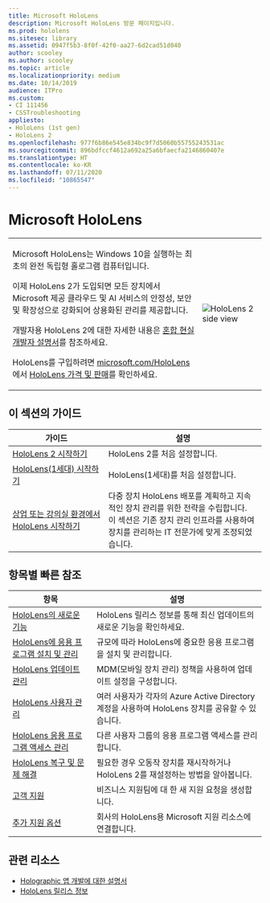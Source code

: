 ```yaml
---
title: Microsoft HoloLens
description: Microsoft HoloLens 방문 페이지입니다.
ms.prod: hololens
ms.sitesec: library
ms.assetid: 0947f5b3-8f0f-42f0-aa27-6d2cad51d040
author: scooley
ms.author: scooley
ms.topic: article
ms.localizationpriority: medium
ms.date: 10/14/2019
audience: ITPro
ms.custom:
- CI 111456
- CSSTroubleshooting
appliesto:
- HoloLens (1st gen)
- HoloLens 2
ms.openlocfilehash: 977f6b86e545e834bc9f7d5060b55755243531ac
ms.sourcegitcommit: 896bdfccf4612a692a25a6bfaecfa2146860407e
ms.translationtype: HT
ms.contentlocale: ko-KR
ms.lasthandoff: 07/11/2020
ms.locfileid: "10865547"
---
```

# Microsoft HoloLens

<table><tbody>
<tr><td style="border: 0px;width: 75%;valign= top">
<p>Microsoft HoloLens는 Windows 10을 실행하는 최초의 완전 독립형 홀로그램 컴퓨터입니다.</p>

<p>이제 HoloLens 2가 도입되면 모든 장치에서 Microsoft 제공 클라우드 및 AI 서비스의 안정성, 보안 및 확장성으로 강화되어 상용화된 관리를 제공합니다.</p>

<p>개발자용 HoloLens 2에 대한 자세한 내용은 <a href="https://docs.microsoft.com/windows/mixed-reality/">혼합 현실 개발자 설명서</a>를 참조하세요.</p>

<p>HoloLens를 구입하려면 <a href="https://www.microsoft.com/hololens">microsoft.com/HoloLens</a>에서 <a href="https://www.microsoft.com/hololens/buy">HoloLens 가격 및 판매</a>를 확인하세요.</p>
</td>

<td align="left" style="border: 0px"><img alt="HoloLens 2 side view" src="images/hololens2-side-render-xs.png"/></td></tr>
</tbody></table>

## 이 섹션의 가이드

| 가이드 | 설명 |
| --- | --- |
| [HoloLens 2 시작하기](hololens2-setup.md) | HoloLens 2를 처음 설정합니다.  |
| [HoloLens(1세대) 시작하기](hololens1-setup.md) | HoloLens(1세대)를 처음 설정합니다.  |
| [상업 또는 강의실 환경에서 HoloLens 시작하기](hololens-requirements.md) | 다중 장치 HoloLens 배포를 계획하고 지속적인 장치 관리를 위한 전략을 수립합니다.</br>이 섹션은 기존 장치 관리 인프라를 사용하여 장치를 관리하는 IT 전문가에 맞게 조정되었습니다.  |

## 항목별 빠른 참조

| 항목 | 설명 |
| --- | --- |
| [HoloLens의 새로운 기능](hololens-whats-new.md) | HoloLens 릴리스 정보를 통해 최신 업데이트의 새로운 기능을 확인하세요. |
| [HoloLens에 응용 프로그램 설치 및 관리](hololens-install-apps.md) | 규모에 따라 HoloLens에 중요한 응용 프로그램을 설치 및 관리합니다. |
| [HoloLens 업데이트 관리](hololens-updates.md) | MDM(모바일 장치 관리) 정책을 사용하여 업데이트 설정을 구성합니다. |
| [HoloLens 사용자 관리](hololens-multiple-users.md) | 여러 사용자가 각자의 Azure Active Directory 계정을 사용하여 HoloLens 장치를 공유할 수 있습니다. |
| [HoloLens 응용 프로그램 액세스 관리](hololens-kiosk.md) | 다른 사용자 그룹의 응용 프로그램 액세스를 관리합니다.  |
| [HoloLens 복구 및 문제 해결](hololens-recovery.md) |  필요한 경우 오동작 장치를 재시작하거나 HoloLens 2를 재설정하는 방법을 알아봅니다. |
| [고객 지원](https://support.microsoft.com/supportforbusiness/productselection?sapid=e9391227-fa6d-927b-0fff-f96288631b8f) | 비즈니스 지원팀에 대 한 새 지원 요청을 생성합니다. | 
| [추가 지원 옵션](https://support.microsoft.com/products/hololens) | 회사의 HoloLens용 Microsoft 지원 리소스에 연결합니다. |

## 관련 리소스

* [Holographic 앱 개발에 대한 설명서](https://developer.microsoft.com/windows/mixed-reality/development)
* [HoloLens 릴리스 정보](https://docs.microsoft.com/hololens/hololens-release-notes)
